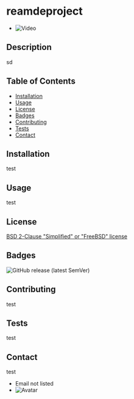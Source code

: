 
# reamdeproject

* ![Video](https://j.gifs.com/71BLjy.gif "How to video") 

## Description
sd

## Table of Contents

  * [Installation]( ##installation ) 
  * [Usage]( ##usage ) 
  * [License]( #license )
  * [Badges]( ##badges )
  * [Contributing]( ##contributing )
  * [Tests]( ##tests )
  * [Contact]( ##contact )



## Installation
test

## Usage
test

## License
[BSD 2-Clause "Simplified" or "FreeBSD" license](  https://opensource.org/licenses/BSD-2-Clause )   

## Badges
![GitHub release (latest SemVer)](https://img.shields.io/github/v/release/azu20/reamdeproject?sort=semver&style=for-the-badge)

## Contributing
test      

## Tests
test 

## Contact
test

* Email not listed
* ![Avatar](https://avatars2.githubusercontent.com/u/60865924?v=4 "Github Avatar") 
